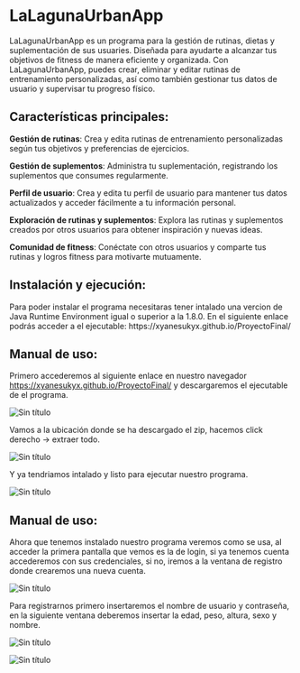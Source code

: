 <h1>LaLagunaUrbanApp</h1>

LaLagunaUrbanApp es un programa para la gestión de rutinas, dietas y suplementación de sus usuaries. Diseñada para ayudarte a alcanzar tus objetivos de fitness de manera eficiente y organizada. 
Con LaLagunaUrbanApp, puedes crear, eliminar y editar rutinas de entrenamiento personalizadas, así como también gestionar tus datos de usuario y supervisar tu progreso físico.



<h2>Características principales:</h2>

**Gestión de rutinas**: Crea y edita rutinas de entrenamiento personalizadas según tus objetivos y preferencias de ejercicios.

**Gestión de suplementos**: Administra tu suplementación, registrando los suplementos que consumes regularmente.

**Perfil de usuario**: Crea y edita tu perfil de usuario para mantener tus datos actualizados y acceder fácilmente a tu información personal.

**Exploración de rutinas y suplementos**: Explora las rutinas y suplementos creados por otros usuarios para obtener inspiración y nuevas ideas.

**Comunidad de fitness**: Conéctate con otros usuarios y comparte tus rutinas y logros fitness para motivarte mutuamente.



<h2>Instalación y ejecución:</h2>
Para poder instalar el programa necesitaras tener intalado una vercion de Java Runtime Environment igual o superior a la 1.8.0.
En el siguiente enlace podrás acceder a el ejecutable: https://xyanesukyx.github.io/ProyectoFinal/



<h2>Manual de uso:</h2>

Primero accederemos al siguiente enlace en nuestro navegador https://xyanesukyx.github.io/ProyectoFinal/ y descargaremos el ejecutable
de el programa.

![Sin título](https://github.com/xYANESUKYx/ProyectoFinal/assets/93495032/842d2ce6-3c42-42cb-bf12-8004bcb7ec77)

Vamos a la ubicación donde se ha descargado el zip, hacemos click derecho -> extraer todo.

![Sin título](https://github.com/xYANESUKYx/ProyectoFinal/assets/93495032/ec13c647-da70-4993-b92d-06af47f1228f)


Y ya tendriamos intalado y listo para ejecutar nuestro programa. 

![Sin título](https://github.com/xYANESUKYx/ProyectoFinal/assets/93495032/8290f837-54d7-4f0f-b79f-34385eec5be0)


<h2>Manual de uso:</h2>

Ahora que tenemos instalado nuestro programa veremos como se usa, al acceder la primera pantalla que vemos es la de login, si ya tenemos 
cuenta accederemos con sus credenciales, si no, iremos a la ventana de registro donde crearemos una nueva cuenta.

![Sin título](https://github.com/xYANESUKYx/ProyectoFinal/assets/93495032/0f1d84cc-8085-4ca7-af8e-a08489671069)

Para registrarnos primero insertaremos el nombre de usuario y contraseña, en la siguiente ventana deberemos insertar la edad, peso, altura, sexo y nombre.

![Sin título](https://github.com/xYANESUKYx/ProyectoFinal/assets/93495032/977e13f1-a721-4faa-a8f8-3ee445e0aeb9)


![Sin título](https://github.com/xYANESUKYx/ProyectoFinal/assets/93495032/e71df8aa-a322-459c-a580-157fe675ee77)






